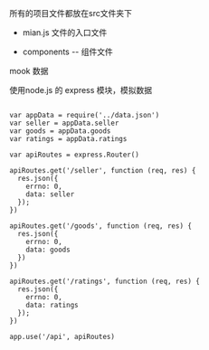 所有的项目文件都放在src文件夹下

- mian.js  文件的入口文件

 - components -- 组件文件

mook 数据

使用node.js 的 express 模块，模拟数据

```

var appData = require('../data.json')
var seller = appData.seller
var goods = appData.goods
var ratings = appData.ratings

var apiRoutes = express.Router()

apiRoutes.get('/seller', function (req, res) {
  res.json({
    errno: 0,
    data: seller
  });
})

apiRoutes.get('/goods', function (req, res) {
  res.json({
    errno: 0,
    data: goods
  })
})

apiRoutes.get('/ratings', function (req, res) {
  res.json({
    errno: 0,
    data: ratings
  });
})

app.use('/api', apiRoutes)
```
